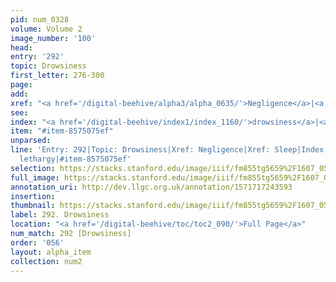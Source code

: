 ```yaml
---
pid: num_0328
volume: Volume 2
image_number: '100'
head: 
entry: '292'
topic: Drowsiness
first_letter: 276-300
page: 
add: 
xref: "<a href='/digital-beehive/alpha3/alpha_0635/'>Negligence</a>|<a href='/digital-beehive/alpha4/alpha_0885/'>Sleep</a>"
see: 
index: "<a href='/digital-beehive/index1/index_1160/'>drowsiness</a>|<a href='/digital-beehive/index3/index_2261/'>lethargy</a>"
item: "#item-8575075ef"
unparsed: 
line: 'Entry: 292|Topic: Drowsiness|Xref: Negligence|Xref: Sleep|Index: drowsiness|Index:
  lethargy|#item-8575075ef'
selection: https://stacks.stanford.edu/image/iiif/fm855tg5659%2F1607_0567/782,2951,2991,596/full/0/default.jpg
full_image: https://stacks.stanford.edu/image/iiif/fm855tg5659%2F1607_0567/full/full/0/default.jpg
annotation_uri: http://dev.llgc.org.uk/annotation/1571717243593
insertion: 
thumbnail: https://stacks.stanford.edu/image/iiif/fm855tg5659%2F1607_0567/782,2951,600,180/250,/0/default.jpg
label: 292. Drowsiness
location: "<a href='/digital-beehive/toc/toc2_090/'>Full Page</a>"
num_match: 292 [Drowsiness]
order: '056'
layout: alpha_item
collection: num2
---
```

